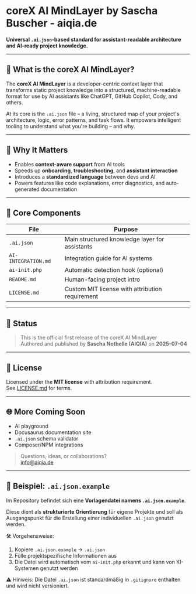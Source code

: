# coreX AI MindLayer by Sascha Buscher - aiqia.de

**Universal `.ai.json`-based standard for assistant-readable architecture and AI-ready project knowledge.**

---

## 🧠 What is the coreX AI MindLayer?

The **coreX AI MindLayer** is a developer-centric context layer that transforms static project knowledge into a structured, machine-readable format for use by AI assistants like ChatGPT, GitHub Copilot, Cody, and others.

At its core is the `.ai.json` file – a living, structured map of your project's architecture, logic, error patterns, and task flows. It empowers intelligent tooling to understand what you're building – and why.

---

## 🚀 Why It Matters

- Enables **context-aware support** from AI tools
- Speeds up **onboarding**, **troubleshooting**, and **assistant interaction**
- Introduces a **standardized language** between devs and AI
- Powers features like code explanations, error diagnostics, and auto-generated documentation

---

## 🔧 Core Components

| File | Purpose |
|------|---------|
| `.ai.json` | Main structured knowledge layer for assistants |
| `AI-INTEGRATION.md` | Integration guide for AI systems |
| `ai-init.php` | Automatic detection hook (optional) |
| `README.md` | Human-facing project intro |
| `LICENSE.md` | Custom MIT license with attribution requirement |

---

## 📂 Status

> This is the official first release of the coreX AI MindLayer  
> Authored and published by **Sascha Nothelle (AIQIA)** on **2025-07-04**

---

## 📝 License

Licensed under the **MIT license** with attribution requirement.  
See [LICENSE.md](LICENSE.md) for terms.

---

## 🌐 More Coming Soon

- AI playground
- Docusaurus documentation site
- `.ai.json` schema validator
- Composer/NPM integrations

> Questions, ideas, or collaborations?  
> [info@aiqia.de](mailto:info@aiqia.de)

---

## 📘 Beispiel: `.ai.json.example`

Im Repository befindet sich eine **Vorlagendatei namens `.ai.json.example`**.

Diese dient als **strukturierte Orientierung** für eigene Projekte und soll als Ausgangspunkt für die Erstellung einer individuellen `.ai.json` genutzt werden.

🛠️ Vorgehensweise:

1. Kopiere `.ai.json.example` → `.ai.json`
2. Fülle projektspezifische Informationen aus
3. Die Datei wird automatisch vom `ai-init.php` erkannt und kann von KI-Systemen genutzt werden

⚠️ Hinweis: Die Datei `.ai.json` ist standardmäßig in `.gitignore` enthalten und wird nicht versioniert.